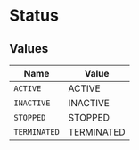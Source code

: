 # Status


## Values

| Name         | Value        |
| ------------ | ------------ |
| `ACTIVE`     | ACTIVE       |
| `INACTIVE`   | INACTIVE     |
| `STOPPED`    | STOPPED      |
| `TERMINATED` | TERMINATED   |